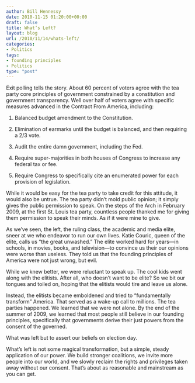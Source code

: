 ```yaml
---
author: Bill Hennessy
date: 2010-11-15 01:20:00+00:00
draft: false
title: What’s Left?
layout: blog
url: /2010/11/14/whats-left/
categories:
- Politics
tags:
- founding principles
- Politics
type: "post"
---
```


Exit polling tells the story. About 60 percent of voters agree with the tea party core principles of government constrained by a constitution and government transparency. Well over half of voters agree with specific measures advanced in the Contract From America, including:

 

1. Balanced budget amendment to the Constitution.

 

2. Elimination of earmarks until the budget is balanced, and then requiring a 2/3 vote.

 

3. Audit the entire damn government, including the Fed.

 

4. Require super-majorities in both houses of Congress to increase any federal tax or fee.

 

5. Require Congress to specifically cite an enumerated power for each provision of legislation.

 

While it would be easy for the tea party to take credit for this attitude, it would also be untrue. The tea party didn’t mold public opinion; it simply gives the public permission to speak. On the steps of the Arch in February 2009, at the first St. Louis tea party, countless people thanked me for giving them permission to speak their minds. As if it were mine to give.

 

As we’ve seen, the left, the ruling class, the academic and media elite, sneer at we who endeavor to run our own lives. Katie Couric, queen of the elite, calls us “the great unwashed.” The elite worked hard for years—in schools, in movies, books, and television—to convince us their our opinions were worse than useless. They told us that the founding principles of America were not just wrong, but evil.

 

While we knew better, we were reluctant to speak up. The cool kids went along with the elitists. After all, who doesn’t want to be elite? So we bit our tongues and toiled on, hoping that the elitists would tire and leave us alone. 

 

Instead, the elitists became emboldened and tried to “fundamentally transform” America. That served as a wake-up call to millions. The tea parties happened. We learned that we were not alone. By the end of the summer of 2009, we learned that most people still believe in our founding principles, specifically that governments derive their just powers from the consent of the governed. 

 

What was left but to assert our beliefs on election day. 

 

What’s left is not some magical transformation, but a simple, steady application of our power. We build stronger coalitions, we invite more people into our world, and we slowly reclaim the rights and privileges taken away without our consent. That’s about as reasonable and mainstream as you can get.
